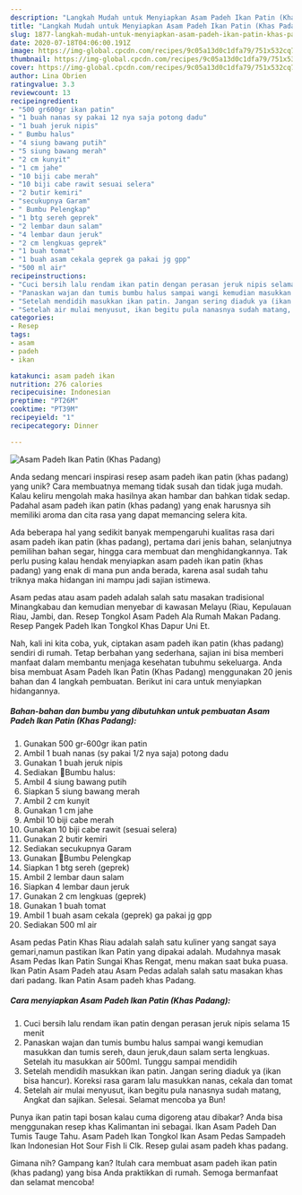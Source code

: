```yaml
---
description: "Langkah Mudah untuk Menyiapkan Asam Padeh Ikan Patin (Khas Padang) yang Lezat"
title: "Langkah Mudah untuk Menyiapkan Asam Padeh Ikan Patin (Khas Padang) yang Lezat"
slug: 1877-langkah-mudah-untuk-menyiapkan-asam-padeh-ikan-patin-khas-padang-yang-lezat
date: 2020-07-18T04:06:00.191Z
image: https://img-global.cpcdn.com/recipes/9c05a13d0c1dfa79/751x532cq70/asam-padeh-ikan-patin-khas-padang-foto-resep-utama.jpg
thumbnail: https://img-global.cpcdn.com/recipes/9c05a13d0c1dfa79/751x532cq70/asam-padeh-ikan-patin-khas-padang-foto-resep-utama.jpg
cover: https://img-global.cpcdn.com/recipes/9c05a13d0c1dfa79/751x532cq70/asam-padeh-ikan-patin-khas-padang-foto-resep-utama.jpg
author: Lina Obrien
ratingvalue: 3.3
reviewcount: 13
recipeingredient:
- "500 gr600gr ikan patin"
- "1 buah nanas sy pakai 12 nya saja potong dadu"
- "1 buah jeruk nipis"
- " Bumbu halus"
- "4 siung bawang putih"
- "5 siung bawang merah"
- "2 cm kunyit"
- "1 cm jahe"
- "10 biji cabe merah"
- "10 biji cabe rawit sesuai selera"
- "2 butir kemiri"
- "secukupnya Garam"
- " Bumbu Pelengkap"
- "1 btg sereh geprek"
- "2 lembar daun salam"
- "4 lembar daun jeruk"
- "2 cm lengkuas geprek"
- "1 buah tomat"
- "1 buah asam cekala geprek ga pakai jg gpp"
- "500 ml air"
recipeinstructions:
- "Cuci bersih lalu rendam ikan patin dengan perasan jeruk nipis selama 15 menit"
- "Panaskan wajan dan tumis bumbu halus sampai wangi kemudian masukkan dan tumis sereh, daun jeruk,daun salam serta lengkuas. Setelah itu masukkan air 500ml. Tunggu sampai mendidih"
- "Setelah mendidih masukkan ikan patin. Jangan sering diaduk ya (ikan bisa hancur). Koreksi rasa garam lalu masukkan nanas, cekala dan tomat"
- "Setelah air mulai menyusut, ikan begitu pula nanasnya sudah matang, Angkat dan sajikan. Selesai. Selamat mencoba ya Bun!"
categories:
- Resep
tags:
- asam
- padeh
- ikan

katakunci: asam padeh ikan 
nutrition: 276 calories
recipecuisine: Indonesian
preptime: "PT26M"
cooktime: "PT39M"
recipeyield: "1"
recipecategory: Dinner

---
```



![Asam Padeh Ikan Patin (Khas Padang)](https://img-global.cpcdn.com/recipes/9c05a13d0c1dfa79/751x532cq70/asam-padeh-ikan-patin-khas-padang-foto-resep-utama.jpg)

Anda sedang mencari inspirasi resep asam padeh ikan patin (khas padang) yang unik? Cara membuatnya memang tidak susah dan tidak juga mudah. Kalau keliru mengolah maka hasilnya akan hambar dan bahkan tidak sedap. Padahal asam padeh ikan patin (khas padang) yang enak harusnya sih memiliki aroma dan cita rasa yang dapat memancing selera kita.

Ada beberapa hal yang sedikit banyak mempengaruhi kualitas rasa dari asam padeh ikan patin (khas padang), pertama dari jenis bahan, selanjutnya pemilihan bahan segar, hingga cara membuat dan menghidangkannya. Tak perlu pusing kalau hendak menyiapkan asam padeh ikan patin (khas padang) yang enak di mana pun anda berada, karena asal sudah tahu triknya maka hidangan ini mampu jadi sajian istimewa.

Asam pedas atau asam padeh adalah salah satu masakan tradisional Minangkabau dan kemudian menyebar di kawasan Melayu (Riau, Kepulauan Riau, Jambi, dan. Resep Tongkol Asam Padeh Ala Rumah Makan Padang. Resep Pangek Padeh Ikan Tongkol Khas Dapur Uni Et.


Nah, kali ini kita coba, yuk, ciptakan asam padeh ikan patin (khas padang) sendiri di rumah. Tetap berbahan yang sederhana, sajian ini bisa memberi manfaat dalam membantu menjaga kesehatan tubuhmu sekeluarga. Anda bisa membuat Asam Padeh Ikan Patin (Khas Padang) menggunakan 20 jenis bahan dan 4 langkah pembuatan. Berikut ini cara untuk menyiapkan hidangannya.

<!--inarticleads1-->

##### Bahan-bahan dan bumbu yang dibutuhkan untuk pembuatan Asam Padeh Ikan Patin (Khas Padang):

1. Gunakan 500 gr-600gr ikan patin
1. Ambil 1 buah nanas (sy pakai 1/2 nya saja) potong dadu
1. Gunakan 1 buah jeruk nipis
1. Sediakan  🌺Bumbu halus:
1. Ambil 4 siung bawang putih
1. Siapkan 5 siung bawang merah
1. Ambil 2 cm kunyit
1. Gunakan 1 cm jahe
1. Ambil 10 biji cabe merah
1. Gunakan 10 biji cabe rawit (sesuai selera)
1. Gunakan 2 butir kemiri
1. Sediakan secukupnya Garam
1. Gunakan  🌺Bumbu Pelengkap
1. Siapkan 1 btg sereh (geprek)
1. Ambil 2 lembar daun salam
1. Siapkan 4 lembar daun jeruk
1. Gunakan 2 cm lengkuas (geprek)
1. Gunakan 1 buah tomat
1. Ambil 1 buah asam cekala (geprek) ga pakai jg gpp
1. Sediakan 500 ml air


Asam pedas Patin Khas Riau adalah salah satu kuliner yang sangat saya gemari,namun pastikan Ikan Patin yang dipakai adalah. Mudahnya masak Asam Pedas Ikan Patin Sungai Khas Rengat, menu makan saat buka puasa. Ikan Patin Asam Padeh atau Asam Pedas adalah salah satu masakan khas dari padang. Ikan Patin Asam padeh khas Padang. 

<!--inarticleads2-->

##### Cara menyiapkan Asam Padeh Ikan Patin (Khas Padang):

1. Cuci bersih lalu rendam ikan patin dengan perasan jeruk nipis selama 15 menit
1. Panaskan wajan dan tumis bumbu halus sampai wangi kemudian masukkan dan tumis sereh, daun jeruk,daun salam serta lengkuas. Setelah itu masukkan air 500ml. Tunggu sampai mendidih
1. Setelah mendidih masukkan ikan patin. Jangan sering diaduk ya (ikan bisa hancur). Koreksi rasa garam lalu masukkan nanas, cekala dan tomat
1. Setelah air mulai menyusut, ikan begitu pula nanasnya sudah matang, Angkat dan sajikan. Selesai. Selamat mencoba ya Bun!


Punya ikan patin tapi bosan kalau cuma digoreng atau dibakar? Anda bisa menggunakan resep khas Kalimantan ini sebagai. Ikan Asam Padeh Dan Tumis Tauge Tahu. Asam Padeh Ikan Tongkol Ikan Asam Pedas Sampadeh Ikan Indonesian Hot Sour Fish Ii Clk. Resep gulai asam padeh khas padang. 

Gimana nih? Gampang kan? Itulah cara membuat asam padeh ikan patin (khas padang) yang bisa Anda praktikkan di rumah. Semoga bermanfaat dan selamat mencoba!
